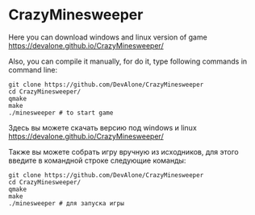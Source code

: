 # CrazyMinesweeper 

Here you can download windows and linux version of game https://devalone.github.io/CrazyMinesweeper/

Also, you can compile it manually, for do it, type following commands in command line:
```
git clone https://github.com/DevAlone/CrazyMinesweeper
cd CrazyMinesweeper/
qmake
make
./minesweeper # to start game
```

Здесь вы можете скачать версию под windows и linux https://devalone.github.io/CrazyMinesweeper/

Также вы можете собрать игру вручную из исходников, для этого введите в командной строке следующие команды:
```
git clone https://github.com/DevAlone/CrazyMinesweeper
cd CrazyMinesweeper/
qmake
make
./minesweeper # для запуска игры
```
